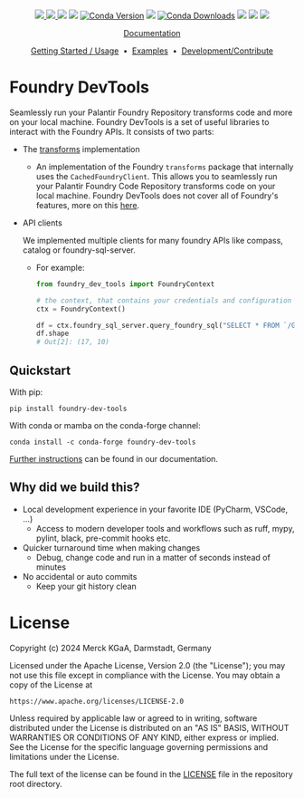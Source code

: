 <div align="center">
  <br/>

<a href="https://github.com/emdgroup/foundry-dev-tools/actions/workflows/ci.yml"><img src="https://img.shields.io/github/actions/workflow/status/emdgroup/foundry-dev-tools/ci.yml?style=flat-square"/></img>
<a href="https://github.com/emdgroup/foundry-dev-tools/actions/workflows/docs.yml"><img src="https://img.shields.io/github/actions/workflow/status/emdgroup/foundry-dev-tools/docs.yml?style=flat-square"/></img>
<a href="https://pypi.org/project/foundry-dev-tools/"><img src="https://img.shields.io/pypi/pyversions/foundry-dev-tools?style=flat-square&label=Supported%20Python%20versions&color=%23ffb86c"/></a>
<a href="https://pypi.org/project/foundry-dev-tools/"><img src="https://img.shields.io/pypi/v/foundry-dev-tools.svg?style=flat-square&label=PyPI%20version&color=%23bd93f9"/></a>
<a href="https://anaconda.org/conda-forge/foundry-dev-tools"><img src="https://img.shields.io/conda/vn/conda-forge/foundry-dev-tools.svg?style=flat-square&label=Conda%20Forge%20Version&color=%23bd93f9" alt="Conda Version"/></a>
<a href="https://pypi.org/project/foundry-dev-tools/"><img src="https://img.shields.io/pypi/dm/foundry-dev-tools?label=PyPI%20Downloads&style=flat-square&color=%236272a4"/></a>
<a href="https://anaconda.org/conda-forge/foundry-dev-tools"><img src="https://img.shields.io/conda/dn/conda-forge/foundry-dev-tools.svg?style=flat-square&label=Conda%20Forge%20Downloads&color=%236272a4" alt="Conda Downloads"/></a>
<a href="https://github.com/emdgroup/foundry-dev-tools/issues"><img src="https://img.shields.io/github/issues/emdgroup/foundry-dev-tools?style=flat-square&color=%23ff79c6"/></a>
<a href="https://github.com/emdgroup/foundry-dev-tools/pulls"><img src="https://img.shields.io/github/issues-pr/emdgroup/foundry-dev-tools?style=flat-square&color=%23ff79c6"/></a>
<a href="http://www.apache.org/licenses/LICENSE-2.0"><img src="https://shields.io/badge/License-Apache%202.0-green.svg?style=flat-square&color=%234c1"/></a>

  <p><a href="https://emdgroup.github.io/foundry-dev-tools">Documentation</a></p>

<a href="https://emdgroup.github.io/foundry-dev-tools/getting_started/index.html">Getting Started / Usage<a/>
&nbsp;•&nbsp;
<a href="https://emdgroup.github.io/foundry-dev-tools/examples/api.html">Examples<a/>
&nbsp;•&nbsp;
<a href="https://emdgroup.github.io/foundry-dev-tools/dev/contribute.html">Development/Contribute<a/>

</div>

# Foundry DevTools

Seamlessly run your Palantir Foundry Repository transforms code and more on your local machine.
Foundry DevTools is a set of useful libraries to interact with the Foundry APIs. 
It consists of two parts:

- The [transforms](https://www.palantir.com/docs/foundry/transforms-python/transforms-python-api/) implementation

  - An implementation of the Foundry `transforms` package that internally uses the `CachedFoundryClient`.
    This allows you to seamlessly run your Palantir Foundry Code Repository transforms code on your local machine.
    Foundry DevTools does not cover all of Foundry's features, more on this [here](https://emdgroup.github.io/foundry-dev-tools/dev/architecture.html#known-limitations-contributions-welcome).

- API clients

    We implemented multiple clients for many foundry APIs like compass, catalog or foundry-sql-server.

  - For example:

    ```python
    from foundry_dev_tools import FoundryContext

    # the context, that contains your credentials and configuration
    ctx = FoundryContext()

    df = ctx.foundry_sql_server.query_foundry_sql("SELECT * FROM `/Global/Foundry Training and Resources/Foundry Reference Project/Ontology Project: Aviation/airlines`", branch='master')
    df.shape
    # Out[2]: (17, 10)
    ```

## Quickstart

With pip:

```shell
pip install foundry-dev-tools
```

With conda or mamba on the conda-forge channel:

```shell
conda install -c conda-forge foundry-dev-tools
```

[Further instructions](https://emdgroup.github.io/foundry-dev-tools/getting_started/installation.html) can be found in our documentation.

## Why did we build this?

- Local development experience in your favorite IDE (PyCharm, VSCode, ...)
  - Access to modern developer tools and workflows such as ruff, mypy, pylint, black, pre-commit hooks etc.
- Quicker turnaround time when making changes
  - Debug, change code and run in a matter of seconds instead of minutes
- No accidental or auto commits
  - Keep your git history clean

# License

Copyright (c) 2024 Merck KGaA, Darmstadt, Germany

Licensed under the Apache License, Version 2.0 (the "License");
you may not use this file except in compliance with the License.
You may obtain a copy of the License at

    https://www.apache.org/licenses/LICENSE-2.0

Unless required by applicable law or agreed to in writing, software
distributed under the License is distributed on an "AS IS" BASIS,
WITHOUT WARRANTIES OR CONDITIONS OF ANY KIND, either express or implied.
See the License for the specific language governing permissions and
limitations under the License.

The full text of the license can be found in the [LICENSE](https://github.com/emdgroup/foundry-dev-tools/blob/main/LICENSE) file in the repository root directory.
